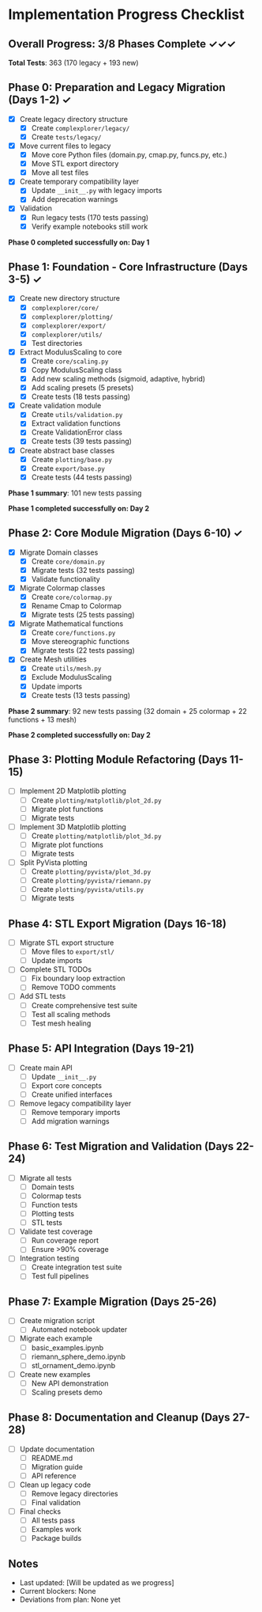 # Implementation Progress Checklist

## Overall Progress: 3/8 Phases Complete ✓✓✓

**Total Tests**: 363 (170 legacy + 193 new)

## Phase 0: Preparation and Legacy Migration (Days 1-2) ✓
- [x] Create legacy directory structure
  - [x] Create `complexplorer/legacy/`
  - [x] Create `tests/legacy/`
- [x] Move current files to legacy
  - [x] Move core Python files (domain.py, cmap.py, funcs.py, etc.)
  - [x] Move STL export directory
  - [x] Move all test files
- [x] Create temporary compatibility layer
  - [x] Update `__init__.py` with legacy imports
  - [x] Add deprecation warnings
- [x] Validation
  - [x] Run legacy tests (170 tests passing)
  - [x] Verify example notebooks still work

**Phase 0 completed successfully on: Day 1**

## Phase 1: Foundation - Core Infrastructure (Days 3-5) ✓
- [x] Create new directory structure
  - [x] `complexplorer/core/`
  - [x] `complexplorer/plotting/`
  - [x] `complexplorer/export/`
  - [x] `complexplorer/utils/`
  - [x] Test directories
- [x] Extract ModulusScaling to core
  - [x] Create `core/scaling.py`
  - [x] Copy ModulusScaling class
  - [x] Add new scaling methods (sigmoid, adaptive, hybrid)
  - [x] Add scaling presets (5 presets)
  - [x] Create tests (18 tests passing)
- [x] Create validation module
  - [x] Create `utils/validation.py`
  - [x] Extract validation functions
  - [x] Create ValidationError class
  - [x] Create tests (39 tests passing)
- [x] Create abstract base classes
  - [x] Create `plotting/base.py`
  - [x] Create `export/base.py`
  - [x] Create tests (44 tests passing)

**Phase 1 summary**: 101 new tests passing

**Phase 1 completed successfully on: Day 2**

## Phase 2: Core Module Migration (Days 6-10) ✓
- [x] Migrate Domain classes
  - [x] Create `core/domain.py`
  - [x] Migrate tests (32 tests passing)
  - [x] Validate functionality
- [x] Migrate Colormap classes
  - [x] Create `core/colormap.py`
  - [x] Rename Cmap to Colormap
  - [x] Migrate tests (25 tests passing)
- [x] Migrate Mathematical functions
  - [x] Create `core/functions.py`
  - [x] Move stereographic functions
  - [x] Migrate tests (22 tests passing)
- [x] Create Mesh utilities
  - [x] Create `utils/mesh.py`
  - [x] Exclude ModulusScaling
  - [x] Update imports
  - [x] Create tests (13 tests passing)

**Phase 2 summary**: 92 new tests passing (32 domain + 25 colormap + 22 functions + 13 mesh)

**Phase 2 completed successfully on: Day 2**

## Phase 3: Plotting Module Refactoring (Days 11-15)
- [ ] Implement 2D Matplotlib plotting
  - [ ] Create `plotting/matplotlib/plot_2d.py`
  - [ ] Migrate plot functions
  - [ ] Migrate tests
- [ ] Implement 3D Matplotlib plotting
  - [ ] Create `plotting/matplotlib/plot_3d.py`
  - [ ] Migrate plot functions
  - [ ] Migrate tests
- [ ] Split PyVista plotting
  - [ ] Create `plotting/pyvista/plot_3d.py`
  - [ ] Create `plotting/pyvista/riemann.py`
  - [ ] Create `plotting/pyvista/utils.py`
  - [ ] Migrate tests

## Phase 4: STL Export Migration (Days 16-18)
- [ ] Migrate STL export structure
  - [ ] Move files to `export/stl/`
  - [ ] Update imports
- [ ] Complete STL TODOs
  - [ ] Fix boundary loop extraction
  - [ ] Remove TODO comments
- [ ] Add STL tests
  - [ ] Create comprehensive test suite
  - [ ] Test all scaling methods
  - [ ] Test mesh healing

## Phase 5: API Integration (Days 19-21)
- [ ] Create main API
  - [ ] Update `__init__.py`
  - [ ] Export core concepts
  - [ ] Create unified interfaces
- [ ] Remove legacy compatibility layer
  - [ ] Remove temporary imports
  - [ ] Add migration warnings

## Phase 6: Test Migration and Validation (Days 22-24)
- [ ] Migrate all tests
  - [ ] Domain tests
  - [ ] Colormap tests
  - [ ] Function tests
  - [ ] Plotting tests
  - [ ] STL tests
- [ ] Validate test coverage
  - [ ] Run coverage report
  - [ ] Ensure >90% coverage
- [ ] Integration testing
  - [ ] Create integration test suite
  - [ ] Test full pipelines

## Phase 7: Example Migration (Days 25-26)
- [ ] Create migration script
  - [ ] Automated notebook updater
- [ ] Migrate each example
  - [ ] basic_examples.ipynb
  - [ ] riemann_sphere_demo.ipynb
  - [ ] stl_ornament_demo.ipynb
- [ ] Create new examples
  - [ ] New API demonstration
  - [ ] Scaling presets demo

## Phase 8: Documentation and Cleanup (Days 27-28)
- [ ] Update documentation
  - [ ] README.md
  - [ ] Migration guide
  - [ ] API reference
- [ ] Clean up legacy code
  - [ ] Remove legacy directories
  - [ ] Final validation
- [ ] Final checks
  - [ ] All tests pass
  - [ ] Examples work
  - [ ] Package builds

## Notes
- Last updated: [Will be updated as we progress]
- Current blockers: None
- Deviations from plan: None yet